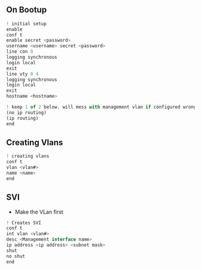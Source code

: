 	
## On Bootup
```js
! initial setup
enable
conf t
enable secret <password>
username <username> secret <password>
line con 0
logging synchronous
login local
exit
line vty 0 4
logging synchronous
login local
exit
hostname <hostname>

! keep 1 of 2 below, will mess with management vlan if configured wrong
(no ip routing)
(ip routing)
end
```


## Creating Vlans
```js
! creating vlans
conf t
vlan <vlan#>
name <name>
end
```


## SVI
- Make the VLan first
```js
! Creates SVI
conf t
int vlan <vlan#>
desc <Management interface name>
ip address <ip address> <subnet mask>
shut
no shut
end
```




